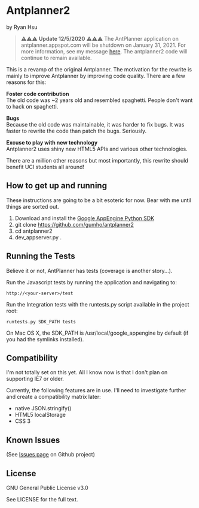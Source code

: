 # Antplanner2

by Ryan Hsu

> ⚠️⚠️⚠️ **Update 12/5/2020** ⚠️⚠️⚠️ The AntPlanner application on antplanner.appspot.com will be shutdown on January 31, 2021. For more information, see my message [here](https://github.com/gumho/antplanner2/wiki/AntPlanner-Is-Shutting-Down-Jan-31,-2021). The antplanner2 code will continue to remain available.

This is a revamp of the original Antplanner. The motivation for the rewrite is mainly to improve Antplanner by improving code quality. There are a few reasons for this:

**Foster code contribution**  
The old code was ~2 years old and resembled spaghetti. People don't want to hack on spaghetti.

**Bugs**  
Because the old code was maintainable, it was harder to fix bugs. It was faster to rewrite the code than patch the bugs. Seriously.

**Excuse to play with new technology**  
Antplanner2 uses shiny new HTML5 APIs and various other technologies.

There are a million other reasons but most importantly, this rewrite should benefit UCI students all around!

## How to get up and running

These instructions are going to be a bit esoteric for now. Bear with me until things are sorted out.

1. Download and install the [Google AppEngine Python SDK](https://cloud.google.com/appengine/downloads)
2. git clone https://github.com/gumho/antplanner2
3. cd antplanner2
4. dev_appserver.py .

## Running the Tests

Believe it or not, AntPlanner has tests (coverage is another story...).

Run the Javascript tests by running the application and navigating to:

	http://<your-server>/test

Run the Integration tests with the runtests.py script available in the project root:

	runtests.py SDK_PATH tests

On Mac OS X, the SDK_PATH is /usr/local/google_appengine by default (if you had the symlinks installed).

## Compatibility

I'm not totally set on this yet. All I know now is that I don't plan on supporting IE7 or older.

Currently, the following features are in use. I'll need to investigate further and create a compatibility matrix later:

- native JSON.stringify()
- HTML5 localStorage
- CSS 3

## Known Issues

(See [Issues page](https://github.com/gumho/antplanner2/issues/) on Github project)

## License

GNU General Public License v3.0

See LICENSE for the full text.
